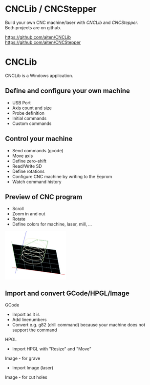 CNCLib / CNCStepper
======

Build your own CNC machine/laser with *CNCLib* and *CNCStepper*.<br />
Both projects are on github.

https://github.com/aiten/CNCLib <br />
https://github.com/aiten/CNCStepper


CNCLib
======

CNCLib is a Windows application. 

Define and configure your own machine
------
- USB Port 
- Axis count and size
- Probe definition
- Initial commands 
- Custom commands  

Control your machine  
-------
- Send commands (gcode)
- Move axis
- Define zero-shift
- Read/Write SD
- Define rotations 
- Configure CNC machine by writing to the Eeprom
- Watch command history

Preview of CNC program 
-------
- Scroll
- Zoom in and out
- Rotate
- Define colors for machine, laser, mill, ...

<img src="Doc/Preview3D.jpg" alt="Drawing" style="width: 200px;"/>

Import and convert GCode/HPGL/Image
-----
GCode
- Import as it is
- Add linenumbers
- Convert e.g. g82 (drill command) because your machine does not support the command

HPGL
- Import HPGL with "Resize" and "Move"

Image - for grave
- Import Image (laser)

Image - for cut holes



